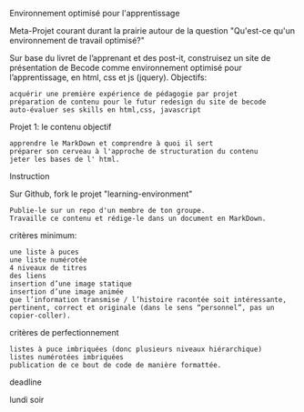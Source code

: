 Environnement optimisé pour l'apprentissage

Meta-Projet courant durant la prairie autour de la question "Qu'est-ce qu'un environnement de travail optimisé?"

Sur base du livret de l’apprenant et des post-it, construisez un site de présentation de Becode comme environnement optimisé pour l’apprentissage, en html, css et js (jquery).
Objectifs:

    acquérir une première expérience de pédagogie par projet
    préparation de contenu pour le futur redesign du site de becode
    auto-évaluer ses skills en html,css, javascript

Projet 1: le contenu
objectif

    apprendre le MarkDown et comprendre à quoi il sert
    préparer son cerveau à l'approche de structuration du contenu
    jeter les bases de l' html.

Instruction

Sur Github, fork le projet "learning-environment"

    Publie-le sur un repo d'un membre de ton groupe.
    Travaille ce contenu et rédige-le dans un document en MarkDown.

critères minimum:

    une liste à puces
    une liste numérotée
    4 niveaux de titres
    des liens
    insertion d’une image statique
    insertion d’une image animée
    que l’information transmise / l’histoire racontée soit intéressante, pertinent, correct et originale (dans le sens “personnel”, pas un copier-coller).

critères de perfectionnement

    listes à puce imbriquées (donc plusieurs niveaux hiérarchique)
    listes numérotées imbriquées
    publication de ce bout de code de manière formattée.

deadline

lundi soir
